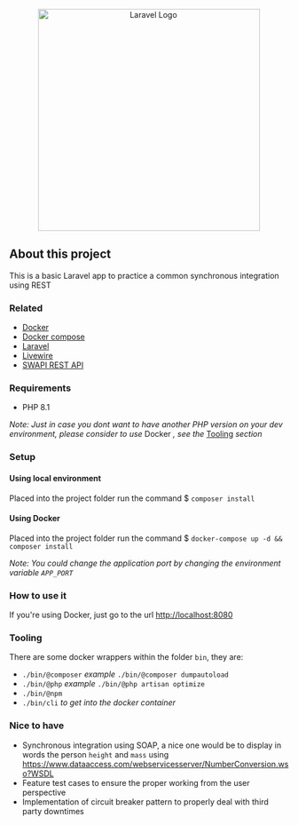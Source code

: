 <p align="center"><a href="https://laravel.com" target="_blank"><img src="https://raw.githubusercontent.com/laravel/art/master/logo-lockup/5%20SVG/2%20CMYK/1%20Full%20Color/laravel-logolockup-cmyk-red.svg" width="400" alt="Laravel Logo"></a></p>

## About this project

This is a basic Laravel app to practice a common synchronous integration using REST 

### Related

- [Docker](https://www.docker.com/)
- [Docker compose](https://docs.docker.com/compose/)
- [Laravel](https://laravel.com)
- [Livewire](https://laravel-livewire.com/)
- [SWAPI REST API](https://swapi.dev/)

### Requirements

- PHP 8.1

*Note: Just in case you dont want to have another PHP version on your dev environment, please consider to use* Docker *, see the* [Tooling](#tooling) *section*

### Setup

#### Using local environment

Placed into the project folder run the command $ `composer install`

#### Using Docker

Placed into the project folder run the command $ `docker-compose up -d && composer install`

*Note: You could change the application port by changing the environment variable `APP_PORT`*

### How to use it

If you're using Docker, just go to the url [http://localhost:8080](http://localhost:8080)

### Tooling

There are some docker wrappers within the folder `bin`, they are:
- `./bin/@composer` *example* `./bin/@composer dumpautoload`
- `./bin/@php` *example* `./bin/@php artisan optimize`
- `./bin/@npm`
- `./bin/cli` *to get into the docker container*

### Nice to have

- Synchronous integration using SOAP, a nice one would be to display in words the person `height` and `mass` using https://www.dataaccess.com/webservicesserver/NumberConversion.wso?WSDL
- Feature test cases to ensure the proper working from the user perspective
- Implementation of circuit breaker pattern to properly deal with third party downtimes
